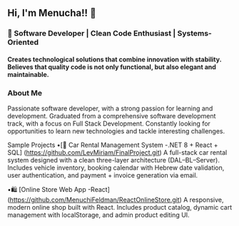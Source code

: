 ## Hi, I'm Menucha!! 👋
### 🎯 Software Developer | Clean Code Enthusiast | Systems-Oriented
#### Creates technological solutions that combine innovation with stability. Believes that quality code is not only functional, but also elegant and maintainable.


### About Me
Passionate software developer,
with a strong passion for learning and development. Graduated from a comprehensive software development track, with a focus on Full Stack Development.
Constantly looking for opportunities to learn new technologies and tackle interesting challenges.





Sample Projects
•[🚗 Car Rental Management System -.NET 8 + React + SQL] (https://github.com/LevMiriam/FinalProject.git)
A full-stack car rental system designed with a clean three-layer architecture (DAL–BL–Server).
Includes vehicle inventory, booking calendar with Hebrew date validation, user authentication, and payment + invoice generation via email.

•🛍️ [Online Store Web App -React] (https://github.com/MenuchiFeldman/ReactOnlineStore.git)
A responsive, modern online shop built with React.
Includes product catalog, dynamic cart management with localStorage, and admin product editing UI.





<!-- 
**MenuchiFeldman/MenuchiFeldman** is a ✨ _special_ ✨ repository because its `README.md` (this file) appears on your GitHub profile.

Here are some ideas to get you started:

- 🔭 I’m currently working on ...
- 🌱 I’m currently learning ...
- 👯 I’m looking to collaborate on ...
- 🤔 I’m looking for help with ...
- 💬 Ask me about ...
- 📫 How to reach me: ...
- 😄 Pronouns: ...
- ⚡ Fun fact: ...
-->
